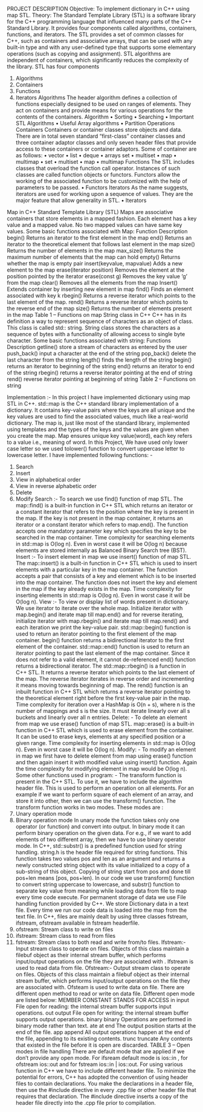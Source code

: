 PROJECT DESCRIPTION
Objective: To implement dictionary in C++ using map STL.
Theory: 
	The Standard Template Library (STL) is a software library for the C++ programming language that influenced many parts of the C++ Standard Library. It provides four components called algorithms, containers, functions, and iterators. The STL provides a set of common classes for C++, such as containers and associative arrays, that can be used with any built-in type and with any user-defined type that supports some elementary operations (such as copying and assignment). STL algorithms are independent of containers, which significantly reduces the complexity of the library.
STL has four components

1.	Algorithms
2.	Containers
3.	Functions
4.	Iterators
Algorithms
The header algorithm defines a collection of functions especially designed to be used on ranges of elements. They act on containers and provide means for various operations for the contents of the containers.
Algorithm
•	Sorting
•	Searching
•	Important STL Algorithms
•	Useful Array algorithms
•	Partition Operations
Containers
Containers or container classes store objects and data. There are in total seven standard “first-class” container classes and three container adaptor classes and only seven header files that provide access to these containers or container adaptors.
Some of container are as follows:
•	vector
•	list
•	deque
•	arrays set
•	multiset
•	map
•	multimap
•	set
•	multiset
•	map
•	multimap
Functions
The STL includes classes that overload the function call operator. Instances of such classes are called function objects or functors. Functors allow the working of the associated function to be customized with the help of parameters to be passed.
•	Functors
Iterators
As the name suggests, iterators are used for working upon a sequence of values. They are the major feature that allow generality in STL.
•	Iterators

Map in C++ Standard Template Library (STL)
Maps are associative containers that store elements in a mapped fashion. Each element has a key value and a mapped value. No two mapped values can have same key values.
Some basic functions associated with Map:
Function	Description
begin()	Returns an iterator to the first element in the map
end()	Returns an iterator to the theoretical element that follows last element in the map
size()	Returns the number of elements in the map
max_size()	Returns the maximum number of elements that the map can hold
empty()	Returns whether the map is empty
pair insert(keyvalue, mapvalue)	Adds a new element to the map
erase(iterator position)	Removes the element at the position pointed by the iterator
erase(const g)	Removes the key value ‘g’ from the map
clear()	Removes all the elements from the map
Insert()	Extends container by inserting new element in map
find()	Finds an element associated with key k
rbegin()	Returns a reverse iterator which points to the last element of the map.
rend()	Returns a reverse iterator which points to the reverse end of the map
size()	Returns the number of elements present in the map
Table 1 – Functions on map
String class in C++
C++ has in its definition a way to represent sequence of characters as an object of class. This class is called std:: string. String class stores the characters as a sequence of bytes with a functionality of allowing access to single byte character.
Some basic functions associated with string:
Functions	Description
getline()	store a stream of characters as entered by the user
push_back()	input a character at the end of the string
pop_back()	delete the last character from the string
length()	finds the length of the string
begin()	returns an iterator to beginning of the string
end()	returns an iterator to end of the string
rbegin()	returns a reverse iterator pointing at the end of string
rend()	reverse iterator pointing at beginning of string
Table 2 – Functions on string


Implementation :-
	In this project I have implemented dictionary using map STL in C++. std::map is the C++ standard library implementation of  a dictionary. It contains key-value pairs where the keys are all unique and the key values are used to find the associated values, much like a real-world dictionary. The map is, just like most of the standard library, implemented using templates and the types of the keys and the values are given when you create the map. Map ensures unique key value(word), each key refers to a value i.e., meaning of word. In this Project, We have used only lower case letter so we used tolower() function to convert uppercase letter to lowercase letter. I have implemented following functions: -
1.	Search
2.	Insert
3.	View in alphabetical order
4.	View in reverse alphabetic order
5.	Delete
6.	Modify
Search :-
	To search we use find() function of map STL. The map::find() is a built-in function in C++ STL which returns an iterator or a constant iterator that refers to the position where the key is present in the map. If the key is not present in the map container, it returns an iterator or a constant iterator which refers to map.end(). The function accepts one mandatory parameter key which specifies the key to be searched in the map container.
	Time complexity for searching elements in std::map is O(log n). Even in worst case it will be O(log n) because elements are stored internally as Balanced Binary Search tree (BST).
Insert :-
	To insert element in map we use insert() function of map STL. The map::insert() is a built-in function in C++ STL which is used to insert elements with a particular key in the map container. The function accepts a pair that consists of a key and element which is to be inserted into the map container. The function does not insert the key and element in the map if the key already exists in the map.
Time complexity for inserting elements in std::map is O(log n). Even in worst case it will be O(log n).
View :-
	To view or display list of words present in dictionary. We use iterator to iterate over the whole map. Initialize iterator with map.begin()  and iterate map till map.end() and for reverse iterating, initialize iterator with map.rbegin()  and iterate map till map.rend() and each iteration we print the key-value pair.
	std::map::begin() function is used to return an iterator pointing to the first element of the map container. begin() function returns a bidirectional iterator to the first element of the container. std::map::end() function is used to return an iterator pointing to past the last element of the map container. Since it does not refer to a valid element, it cannot de-referenced end() function returns a bidirectional iterator. The std::map::rbegin() is a function in C++ STL. It returns a reverse iterator which points to the last element of the map. The reverse iterator iterates in reverse order and incrementing it means moving towards beginning of map. The rend() function is an inbuilt function in C++ STL which returns a reverse iterator pointing to the theoretical element right before the first key-value pair in the map.
	Time complexity for iteration over a HashMap is O(n + s), where n is the number of mappings and s is the size. It must iterate linearly over all s buckets and linearly over all n entries.
Delete: -
To delete an element from map we use erase() function of map STL. map::erase() is a built-in function in C++ STL which is used to erase element from the container. It can be used to erase keys, elements at any specified position or a given range. Time complexity for inserting elements in std::map is O(log n). Even in worst case it will be O(log n).
Modify: -
	To modify an element in map we first have to delete element from map using erase() function and then again insert it with modified value using insert() function. Again the time complexity for modifying element in map would be O(log n).
Some other functions used in program: -
	The transform function is present in the C++ STL. To use it, we have to include the algorithm header file. This is used to perform an operation on all elements. For an example if we want to perform square of each element of an array, and store it into other, then we can use the transform() function.
The transform function works in two modes. These modes are :
1.	Unary operation mode
2.	Binary operation mode
In unary mode the function takes only one operator (or function) and convert into output. In binary mode it can perform binary operation on the given data. For e.g., if we want to add elements of two different array, then we have to use binary operator mode.
	In C++, std::substr() is a predefined function used for string handling. string.h is the header file required for string functions.
This function takes two values pos and len as an argument and returns a newly constructed string object with its value initialized to a copy of a sub-string of this object. Copying of string start from pos and done till pos+len means [pos, pos+len).
	In our code we use transform() function to convert string uppercase to lowercase, and substr() function to separate key value from meaning while loading data from file to map every time code execute.
	For permanent storage of data we use File handling function provided by C++. We store Dictionary data in a text file. Every time we run our code data is loaded into the map from the text file.
In C++, files are mainly dealt by using three classes fstream, ifstream, ofstream available in fstream headerfile.
1.	ofstream: Stream class to write on files
2.	ifstream: Stream class to read from files
3.	fstream: Stream class to both read and write from/to files.
Ifstream:-
Input stream class to operate on files.  Objects of this class maintain a filebuf object as their internal stream buffer, which performs input/output operations on the file they are associated with . Ifstream is used to read data from file.
Ofstream:-
Output stream class to operate on files. Objects of this class maintain a filebuf object as their internal stream buffer, which performs input/output operations on the file they are associated with. Ofsteam is used to write data on file.
There are different open method to read or write on data file. Different open mode are listed below:
MEMBER
CONSTANT	STANDS
FOR	
ACCESS
in	input	File open for reading: the internal stream buffer supports input operations.
out	output	File open for writing: the internal stream buffer supports output operations.
binary	binary	Operations are performed in binary mode rather than text.
ate	at end	The output position starts at the end of the file.
app	append	All output operations happen at the end of the file, appending to its existing contents.
trunc	truncate	Any contents that existed in the file before it is open are discarded.
TABLE 3 – Open modes in file handling
There are default mode that are applied if we don’t provide any open mode. For ifsream default mode is ios::in , for ofstream ios::out and for fstream ios::in | ios::out.
	For using various function in C++ we have to include different header file. To minimize the potential for errors, C++ has adopted the convention of using header files to contain declarations. You make the declarations in a header file, then use the #include directive in every .cpp file or other header file that requires that declaration. The #include directive inserts a copy of the header file directly into the .cpp file prior to compilation.
